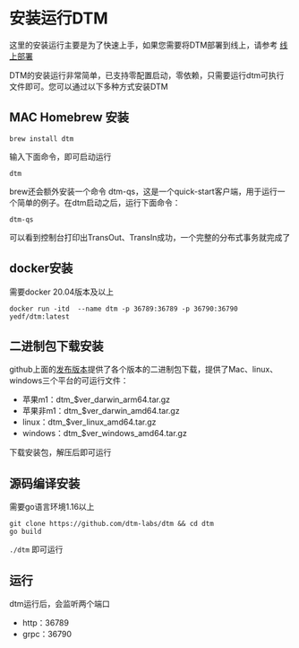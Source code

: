 # 安装运行DTM

这里的安装运行主要是为了快速上手，如果您需要将DTM部署到线上，请参考 [线上部署](../deploy/base)

DTM的安装运行非常简单，已支持零配置启动，零依赖，只需要运行dtm可执行文件即可。您可以通过以下多种方式安装DTM

## MAC Homebrew 安装

```
brew install dtm
```

输入下面命令，即可启动运行
```
dtm
```

brew还会额外安装一个命令 dtm-qs，这是一个quick-start客户端，用于运行一个简单的例子。在dtm启动之后，运行下面命令：
```
dtm-qs
```

可以看到控制台打印出TransOut、TransIn成功，一个完整的分布式事务就完成了

## docker安装
需要docker 20.04版本及以上

```
docker run -itd  --name dtm -p 36789:36789 -p 36790:36790  yedf/dtm:latest
```

## 二进制包下载安装
github上面的[发布版本](https://github.com/dtm-labs/dtm/releases/latest)提供了各个版本的二进制包下载，提供了Mac、linux、windows三个平台的可运行文件：

- 苹果m1：dtm_$ver_darwin_arm64.tar.gz
- 苹果非m1：dtm_$ver_darwin_amd64.tar.gz
- linux：dtm_$ver_linux_amd64.tar.gz
- windows：dtm_$ver_windows_amd64.tar.gz

下载安装包，解压后即可运行

## 源码编译安装
需要go语言环境1.16以上

```
git clone https://github.com/dtm-labs/dtm && cd dtm
go build
```

`./dtm` 即可运行

## 运行
dtm运行后，会监听两个端口
- http：36789
- grpc：36790
